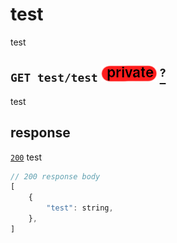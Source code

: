 # test
test
## `GET test/test` ![img_private](https://github.com/Coenicorn/DeGroeneWeide/blob/main/backend/docgen/private.png?raw=true) [<sup>?</sup>](https://github.com/Coenicorn/DeGroeneWeide/blob/conformation-mail/backend/api/DOCS.md)
test
## response
[`200`](https://developer.mozilla.org/en-US/docs/Web/HTTP/Status) test<br>
```javascript
// 200 response body
[
	{
		"test": string,
	},
]
```
